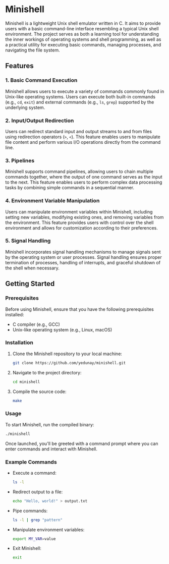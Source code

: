 # Minishell

Minishell is a lightweight Unix shell emulator written in C. It aims to provide users with a basic command-line interface resembling a typical Unix shell environment. The project serves as both a learning tool for understanding the inner workings of operating systems and shell programming, as well as a practical utility for executing basic commands, managing processes, and navigating the file system.

## Features

### 1. Basic Command Execution

Minishell allows users to execute a variety of commands commonly found in Unix-like operating systems. Users can execute both built-in commands (e.g., `cd`, `exit`) and external commands (e.g., `ls`, `grep`) supported by the underlying system.

### 2. Input/Output Redirection

Users can redirect standard input and output streams to and from files using redirection operators (`>`, `<`). This feature enables users to manipulate file content and perform various I/O operations directly from the command line.

### 3. Pipelines

Minishell supports command pipelines, allowing users to chain multiple commands together, where the output of one command serves as the input to the next. This feature enables users to perform complex data processing tasks by combining simple commands in a sequential manner.

### 4. Environment Variable Manipulation

Users can manipulate environment variables within Minishell, including setting new variables, modifying existing ones, and removing variables from the environment. This feature provides users with control over the shell environment and allows for customization according to their preferences.

### 5. Signal Handling

Minishell incorporates signal handling mechanisms to manage signals sent by the operating system or user processes. Signal handling ensures proper termination of processes, handling of interrupts, and graceful shutdown of the shell when necessary.

## Getting Started

### Prerequisites

Before using Minishell, ensure that you have the following prerequisites installed:

- C compiler (e.g., GCC)
- Unix-like operating system (e.g., Linux, macOS)

### Installation

1. Clone the Minishell repository to your local machine:

   ```bash
   git clone https://github.com/yedunay/minishell.git
   ```

2. Navigate to the project directory:

   ```bash
   cd minishell
   ```

3. Compile the source code:

   ```bash
   make
   ```

### Usage

To start Minishell, run the compiled binary:

```bash
./minishell
```

Once launched, you'll be greeted with a command prompt where you can enter commands and interact with Minishell.

### Example Commands

- Execute a command:

  ```bash
  ls -l
  ```

- Redirect output to a file:

  ```bash
  echo "Hello, world!" > output.txt
  ```

- Pipe commands:

  ```bash
  ls -l | grep "pattern"
  ```

- Manipulate environment variables:

  ```bash
  export MY_VAR=value
  ```

- Exit Minishell:

  ```bash
  exit
  ```
```
